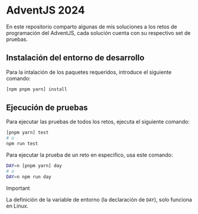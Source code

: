 # AdventJS 2024

En este repositorio comparto algunas de mis soluciones a los retos de programación del AdventJS, cada solución cuenta con su respectivo set de pruebas.

## Instalación del entorno de desarrollo

Para la intalación de los paquetes requeridos, introduce el siguiente comando:

```bash
[npm pnpm yarn] install
```

## Ejecución de pruebas

Para ejecutar las pruebas de todos los retos, ejecuta el siguiente comando: 

```bash
[pnpm yarn] test
# o
npm run test
```

Para ejecutar la prueba de un reto en especifico, usa este comando:
```bash
DAY=n [pnpm yarn] day
# o
DAY=n npm run day
```
> [!IMPORTANT]
> La definición de la variable de entorno (la declaración de `DAY`), solo funciona en Linux.
